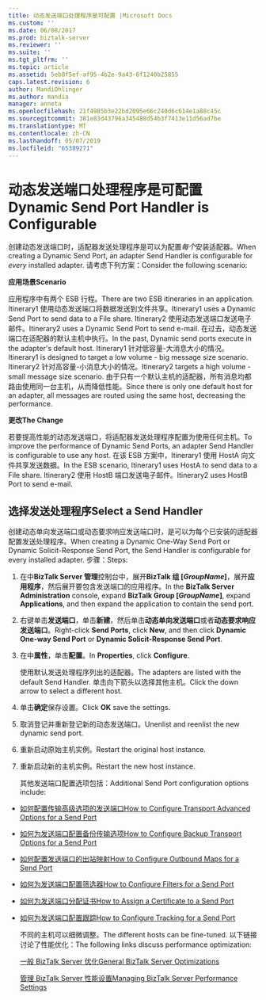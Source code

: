 ```yaml
---
title: 动态发送端口处理程序是可配置 |Microsoft Docs
ms.custom: ''
ms.date: 06/08/2017
ms.prod: biztalk-server
ms.reviewer: ''
ms.suite: ''
ms.tgt_pltfrm: ''
ms.topic: article
ms.assetid: 5eb8f5ef-af95-4b2e-9a43-6f1240b25855
caps.latest.revision: 6
author: MandiOhlinger
ms.author: mandia
manager: anneta
ms.openlocfilehash: 21f4985b3e22bd2095e66c240d6c614e1a88c45c
ms.sourcegitcommit: 381e83d43796a345488d54b3f7413e11d56ad7be
ms.translationtype: MT
ms.contentlocale: zh-CN
ms.lasthandoff: 05/07/2019
ms.locfileid: "65389271"
---
```

# <a name="dynamic-send-port-handler-is-configurable"></a><span data-ttu-id="5b96d-102">动态发送端口处理程序是可配置</span><span class="sxs-lookup"><span data-stu-id="5b96d-102">Dynamic Send Port Handler is Configurable</span></span>
<span data-ttu-id="5b96d-103">创建动态发送端口时，适配器发送处理程序是可以为配置*每个*安装适配器。</span><span class="sxs-lookup"><span data-stu-id="5b96d-103">When creating a Dynamic Send Port, an adapter Send Handler is configurable for *every* installed adapter.</span></span> <span data-ttu-id="5b96d-104">请考虑下列方案：</span><span class="sxs-lookup"><span data-stu-id="5b96d-104">Consider the following scenario:</span></span>  
  
 <span data-ttu-id="5b96d-105">**应用场景**</span><span class="sxs-lookup"><span data-stu-id="5b96d-105">**Scenario**</span></span>  
  
 <span data-ttu-id="5b96d-106">应用程序中有两个 ESB 行程。</span><span class="sxs-lookup"><span data-stu-id="5b96d-106">There are two ESB itineraries in an application.</span></span> <span data-ttu-id="5b96d-107">Itinerary1 使用动态发送端口将数据发送到文件共享。</span><span class="sxs-lookup"><span data-stu-id="5b96d-107">Itinerary1 uses a Dynamic Send Port to send data to a File share.</span></span> <span data-ttu-id="5b96d-108">Itinerary2 使用动态发送端口发送电子邮件。</span><span class="sxs-lookup"><span data-stu-id="5b96d-108">Itinerary2 uses a Dynamic Send Port to send e-mail.</span></span> <span data-ttu-id="5b96d-109">在过去，动态发送端口在适配器的默认主机中执行。</span><span class="sxs-lookup"><span data-stu-id="5b96d-109">In the past, Dynamic send ports execute in the adapter's default host.</span></span> <span data-ttu-id="5b96d-110">Itinerary1 针对低容量-大消息大小的情况。</span><span class="sxs-lookup"><span data-stu-id="5b96d-110">Itinerary1 is designed to target a low volume - big message size scenario.</span></span> <span data-ttu-id="5b96d-111">Itinerary2 针对高容量-小消息大小的情况。</span><span class="sxs-lookup"><span data-stu-id="5b96d-111">Itinerary2 targets a high volume - small message size scenario.</span></span> <span data-ttu-id="5b96d-112">由于只有一个默认主机的适配器，所有消息均都路由使用同一台主机，从而降低性能。</span><span class="sxs-lookup"><span data-stu-id="5b96d-112">Since there is only one default host for an adapter, all messages are routed using the same host, decreasing the performance.</span></span>  
  
 <span data-ttu-id="5b96d-113">**更改**</span><span class="sxs-lookup"><span data-stu-id="5b96d-113">**The Change**</span></span>  
  
 <span data-ttu-id="5b96d-114">若要提高性能的动态发送端口，将适配器发送处理程序配置为使用任何主机。</span><span class="sxs-lookup"><span data-stu-id="5b96d-114">To improve the performance of Dynamic Send Ports, an adapter Send Handler is configurable to use any host.</span></span> <span data-ttu-id="5b96d-115">在该 ESB 方案中，Itinerary1 使用 HostA 向文件共享发送数据。</span><span class="sxs-lookup"><span data-stu-id="5b96d-115">In the ESB scenario, Itinerary1 uses HostA to send data to a File share.</span></span> <span data-ttu-id="5b96d-116">Itinerary2 使用 HostB 端口发送电子邮件。</span><span class="sxs-lookup"><span data-stu-id="5b96d-116">Itinerary2 uses HostB Port to send e-mail.</span></span>  
  
## <a name="select-a-send-handler"></a><span data-ttu-id="5b96d-117">选择发送处理程序</span><span class="sxs-lookup"><span data-stu-id="5b96d-117">Select a Send Handler</span></span>  
 <span data-ttu-id="5b96d-118">创建动态单向发送端口或动态要求响应发送端口时，是可以为每个已安装的适配器配置发送处理程序。</span><span class="sxs-lookup"><span data-stu-id="5b96d-118">When creating a Dynamic One-Way Send Port or Dynamic Solicit-Response Send Port, the Send Handler is configurable for every installed adapter.</span></span> <span data-ttu-id="5b96d-119">步骤：</span><span class="sxs-lookup"><span data-stu-id="5b96d-119">Steps:</span></span>  
  
1. <span data-ttu-id="5b96d-120">在中**BizTalk Server 管理**控制台中，展开**BizTalk 组 [*GroupName*]**，展开**应用程序**，然后展开要包含发送端口的应用程序。</span><span class="sxs-lookup"><span data-stu-id="5b96d-120">In the **BizTalk Server Administration** console, expand **BizTalk Group [*GroupName*]**, expand **Applications**, and then expand the application to contain the send port.</span></span>  
  
2. <span data-ttu-id="5b96d-121">右键单击**发送端口**，单击**新建**，然后单击**动态单向发送端口**或者**动态要求响应发送端口**。</span><span class="sxs-lookup"><span data-stu-id="5b96d-121">Right-click **Send Ports**, click **New**, and then click **Dynamic One-way Send Port** or **Dynamic Solicit-Response Send Port**.</span></span>  
  
3. <span data-ttu-id="5b96d-122">在中**属性**，单击**配置**。</span><span class="sxs-lookup"><span data-stu-id="5b96d-122">In  **Properties**, click **Configure**.</span></span>  
  
    <span data-ttu-id="5b96d-123">使用默认发送处理程序列出的适配器。</span><span class="sxs-lookup"><span data-stu-id="5b96d-123">The adapters are listed with the default Send Handler.</span></span> <span data-ttu-id="5b96d-124">单击向下箭头以选择其他主机。</span><span class="sxs-lookup"><span data-stu-id="5b96d-124">Click the down arrow to select a different host.</span></span>  
  
4. <span data-ttu-id="5b96d-125">单击**确定**保存设置。</span><span class="sxs-lookup"><span data-stu-id="5b96d-125">Click **OK** save the settings.</span></span>  
  
5. <span data-ttu-id="5b96d-126">取消登记并重新登记新的动态发送端口。</span><span class="sxs-lookup"><span data-stu-id="5b96d-126">Unenlist and reenlist the new dynamic send port.</span></span>  
  
6. <span data-ttu-id="5b96d-127">重新启动原始主机实例。</span><span class="sxs-lookup"><span data-stu-id="5b96d-127">Restart the original host instance.</span></span>  
  
7. <span data-ttu-id="5b96d-128">重新启动新的主机实例。</span><span class="sxs-lookup"><span data-stu-id="5b96d-128">Restart the new host instance.</span></span>  
  
   <span data-ttu-id="5b96d-129">其他发送端口配置选项包括：</span><span class="sxs-lookup"><span data-stu-id="5b96d-129">Additional Send Port configuration options include:</span></span>  
  
- [<span data-ttu-id="5b96d-130">如何配置传输高级选项的发送端口</span><span class="sxs-lookup"><span data-stu-id="5b96d-130">How to Configure Transport Advanced Options for a Send Port</span></span>](http://go.microsoft.com/fwlink/p/?LinkId=267697)  
  
- [<span data-ttu-id="5b96d-131">如何为发送端口配置备份传输选项</span><span class="sxs-lookup"><span data-stu-id="5b96d-131">How to Configure Backup Transport Options for a Send Port</span></span>](http://go.microsoft.com/fwlink/p/?LinkId=267698)  
  
- [<span data-ttu-id="5b96d-132">如何配置发送端口的出站映射</span><span class="sxs-lookup"><span data-stu-id="5b96d-132">How to Configure Outbound Maps for a Send Port</span></span>](http://go.microsoft.com/fwlink/p/?LinkId=267699)  
  
- [<span data-ttu-id="5b96d-133">如何为发送端口配置筛选器</span><span class="sxs-lookup"><span data-stu-id="5b96d-133">How to Configure Filters for a Send Port</span></span>](http://go.microsoft.com/fwlink/p/?LinkId=267700)  
  
- [<span data-ttu-id="5b96d-134">如何为发送端口分配证书</span><span class="sxs-lookup"><span data-stu-id="5b96d-134">How to Assign a Certificate to a Send Port</span></span>](http://go.microsoft.com/fwlink/p/?LinkId=267701)  
  
- [<span data-ttu-id="5b96d-135">如何为发送端口配置跟踪</span><span class="sxs-lookup"><span data-stu-id="5b96d-135">How to Configure Tracking for a Send Port</span></span>](http://go.microsoft.com/fwlink/p/?LinkId=267702)  
  
  <span data-ttu-id="5b96d-136">不同的主机可以细微调整。</span><span class="sxs-lookup"><span data-stu-id="5b96d-136">The different hosts can be fine-tuned.</span></span> <span data-ttu-id="5b96d-137">以下链接讨论了性能优化：</span><span class="sxs-lookup"><span data-stu-id="5b96d-137">The following links discuss performance optimization:</span></span>  
  
  [<span data-ttu-id="5b96d-138">一般 BizTalk Server 优化</span><span class="sxs-lookup"><span data-stu-id="5b96d-138">General BizTalk Server Optimizations</span></span>](http://go.microsoft.com/fwlink/p/?LinkId=267703)  
  
  [<span data-ttu-id="5b96d-139">管理 BizTalk Server 性能设置</span><span class="sxs-lookup"><span data-stu-id="5b96d-139">Managing BizTalk Server Performance Settings</span></span>](http://go.microsoft.com/fwlink/p/?LinkId=267704)